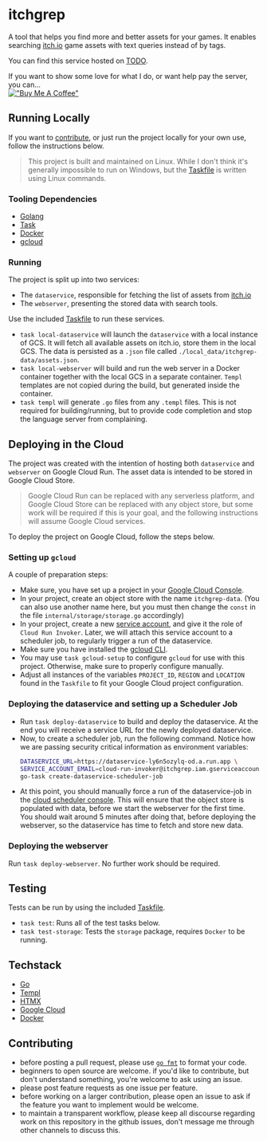 <!-- LTeX: language=en-US -->
# itchgrep
A tool that helps you find more and better assets for your games.
It enables searching [itch.io](https://itch.io/) game assets with text queries
instead of by tags.

You can find this service hosted on [TODO](https://itchgrep.com/).

If you want to show some love for what I do, or want help pay the server, you can...<br>
[!["Buy Me A Coffee"](https://www.buymeacoffee.com/assets/img/custom_images/yellow_img.png)](https://www.buymeacoffee.com/winterv)

## Running Locally

If you want to [contribute](#contributing), or just run the project locally for your own use,
follow the instructions below.

> This project is built and maintained on Linux. While I don't think it's
> generally impossible to run on Windows, but the
> [Taskfile](https://taskfile.dev/) is written using Linux commands.

### Tooling Dependencies
- [Golang](https://go.dev/)
- [Task](https://taskfile.dev/)
- [Docker](https://www.docker.com/)
- [gcloud](https://cloud.google.com/sdk/gcloud)

### Running
The project is split up into two services:
- The `dataservice`, responsible for fetching the list of assets from [itch.io](https://itch.io/)
- The `webserver`, presenting the stored data with search tools.

Use the included [Taskfile](https://taskfile.dev/) to run these services.
- `task local-dataservice` will launch the `dataservice` with a local instance
    of GCS. It will fetch all available assets on itch.io, store them in the
    local GCS. The data is persisted as a `.json` file called
    `./local_data/itchgrep-data/assets.json`.
- `task local-webserver` will build and run the web server in a Docker
    container together with the local GCS in a separate container. `Templ`
    templates are not copied during the build, but generated inside the
    container.
- `task templ` will generate `.go` files from any `.templ` files. This is not
    required for building/running, but to provide code completion and stop the
    language server from complaining.

## Deploying in the Cloud
The project was created with the intention of hosting both `dataservice` and
`webserver` on Google Cloud Run. The asset data is intended to be stored in
Google Cloud Store.

> Google Cloud Run can be replaced with any serverless platform, and Google
> Cloud Store can be replaced with any object store, but some work will be
> required if this is your goal, and the following instructions will assume
> Google Cloud services.

To deploy the project on Google Cloud, follow the steps below.

### Setting up `gcloud`
A couple of preparation steps:
- Make sure, you have set up a project in your [Google Cloud Console](https://console.cloud.google.com).
- In your project, create an object store with the name `itchgrep-data`. (You
    can also use another name here, but you must then change the `const` in the
    file `internal/storage/storage.go` accordingly)
- In your project, create a new [service account](https://console.cloud.google.com/iam-admin/serviceaccounts), and give
    it the role of `Cloud Run Invoker`. Later, we will attach this service account
    to a scheduler job, to regularly trigger a run of the dataservice.
- Make sure you have installed the [gcloud CLI](https://cloud.google.com/sdk/gcloud).
- You may use `task gcloud-setup` to configure `gcloud` for use with this
    project. Otherwise, make sure to properly configure manually.
- Adjust all instances of the variables `PROJECT_ID`, `REGION` and `LOCATION`
    found in the `Taskfile` to fit your Google Cloud project configuration.

### Deploying the dataservice and setting up a Scheduler Job
- Run `task deploy-dataservice` to build and deploy the dataservice. At the end
    you will receive a service URL for the newly deployed dataservice.
- Now, to create a scheduler job, run the following command. Notice how we are
    passing security critical information as environment variables:
    ```bash
    DATASERVICE_URL=https://dataservice-ly6n5ozylq-od.a.run.app \
    SERVICE_ACCOUNT_EMAIL=cloud-run-invoker@itchgrep.iam.gserviceaccount.com \
    go-task create-dataservice-scheduler-job
    ```
- At this point, you should manually force a run of the dataservice-job in the
    [cloud scheduler console](https://console.cloud.google.com/cloudscheduler).
    This will ensure that the object store is populated with data, before we
    start the webserver for the first time. You should wait around 5 minutes
    after doing that, before deploying the webserver, so the dataservice has
    time to fetch and store new data.

### Deploying the webserver
Run `task deploy-webserver`. No further work should be required.

## Testing
Tests can be run by using the included [Taskfile](https://taskfile.dev/).

- `task test`: Runs all of the test tasks below.
- `task test-storage`: Tests the `storage` package, requires `Docker` to be running.

## Techstack
- [Go](https://go.dev/)
- [Templ](https://github.com/a-h/templ)
- [HTMX](https://htmx.org/)
- [Google Cloud](https://cloud.google.com/?hl=en)
- [Docker](https://www.docker.com/)

## Contributing
- before posting a pull request, please use [`go fmt`](https://go.dev/blog/gofmt) to format your code.
- beginners to open source are welcome. if you'd like to contribute, but don't
    understand something, you're welcome to ask using an issue.
- please post feature requests as one issue per feature.
- before working on a larger contribution, please open an issue to ask if the
    feature you want to implement would be welcome.
- to maintain a transparent workflow, please keep all discourse regarding work
    on this repository in the github issues, don't message me through other
    channels to discuss this.
